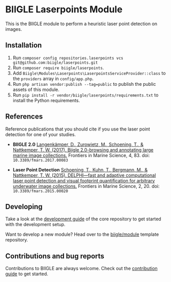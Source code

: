 # BIIGLE Laserpoints Module

This is the BIIGLE module to perform a heuristic laser point detection on images.

## Installation

1. Run `composer config repositories.laserpoints vcs git@github.com:biigle/laserpoints.git`
2. Run `composer require biigle/laserpoints`.
3. Add `Biigle\Modules\Laserpoints\LaserpointsServiceProvider::class` to the `providers` array in `config/app.php`.
4. Run `php artisan vendor:publish --tag=public` to publish the public assets of this module.
5. Run `pip install -r vendor/biigle/laserpoints/requirements.txt` to install the Python requirements.

## References

Reference publications that you should cite if you use the laser point detection for one of your studies.

- **BIIGLE 2.0**
    [Langenkämper, D., Zurowietz, M., Schoening, T., & Nattkemper, T. W. (2017). Biigle 2.0-browsing and annotating large marine image collections.](https://doi.org/10.3389/fmars.2017.00083)
    Frontiers in Marine Science, 4, 83. doi: `10.3389/fmars.2017.00083`

- **Laser Point Detection**
    [Schoening, T., Kuhn, T., Bergmann, M., & Nattkemper, T. W. (2015). DELPHI—fast and adaptive computational laser point detection and visual footprint quantification for arbitrary underwater image collections.](https://doi.org/10.3389/fmars.2015.00020)
    Frontiers in Marine Science, 2, 20. doi: `10.3389/fmars.2015.00020`

## Developing

Take a look at the [development guide](https://github.com/biigle/core/blob/master/DEVELOPING.md) of the core repository to get started with the development setup.

Want to develop a new module? Head over to the [biigle/module](https://github.com/biigle/module) template repository.

## Contributions and bug reports

Contributions to BIIGLE are always welcome. Check out the [contribution guide](https://github.com/biigle/core/blob/master/CONTRIBUTING.md) to get started.
